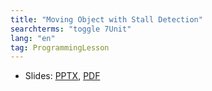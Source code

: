 ```yaml
---
title: "Moving Object with Stall Detection"
searchterms: "toggle 7Unit"
lang: "en"
tag: ProgrammingLesson
---
```

 <ul>
 <li class="ng-binding">Slides:
 <a href="ProgrammingLessons/MovingObjectsStall.pptx">PPTX</a>,
 <a href="ProgrammingLessons/MovingObjectsStall.pdf">PDF</a>
 </li>
 </ul>
